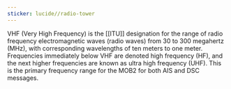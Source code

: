 ```yaml
---
sticker: lucide//radio-tower
---
```

VHF (Very High Frequency) is the [[ITU]] designation for the range of radio frequency electromagnetic waves (radio waves) from 30 to 300 megahertz (MHz), with corresponding wavelengths of ten meters to one meter. Frequencies immediately below VHF are denoted high frequency (HF), and the next higher frequencies are known as ultra high frequency (UHF).
This is the primary frequency range for the MOB2 for both AIS and DSC messages.